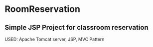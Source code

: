 # RoomReservation

## Simple JSP Project for classroom reservation
USED: Apache Tomcat server, JSP, MVC Pattern
